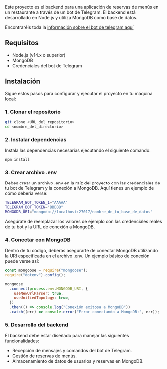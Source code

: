 Este proyecto es el backend para una aplicación de reservas de menús en un restaurante a través de un bot de Telegram. El backend está desarrollado en Node.js y utiliza MongoDB como base de datos.

Encontraréis toda la [información sobre el bot de telegram aquí](https://github.com/yagop/node-telegram-bot-api/tree/master)

## Requisitos

- Node.js (v14.x o superior)
- MongoDB
- Credenciales del bot de Telegram

## Instalación

Sigue estos pasos para configurar y ejecutar el proyecto en tu máquina local:

### 1. Clonar el repositorio

```bash
git clone <URL_del_repositorio>
cd <nombre_del_directorio>
```

### 2. Instalar dependencias

Instala las dependencias necesarias ejecutando el siguiente comando:

```bash
npm install
```

### 3. Crear archivo .env

Debes crear un archivo .env en la raíz del proyecto con las credenciales de tu bot de Telegram y la conexión a MongoDB. Aquí tienes un ejemplo de cómo debería verse:

```bash
TELEGRAM_BOT_TOKEN_1="AAAAA"
TELEGRAM_BOT_TOKEN="BBBBB"
MONGODB_URI="mongodb://localhost:27017/nombre_de_tu_base_de_datos"


```

Asegúrate de reemplazar los valores de ejemplo con las credenciales reales de tu bot y la URL de conexión a MongoDB.

### 4. Conectar con MongoDB

Dentro de tu código, deberás asegurarte de conectar MongoDB utilizando la URI especificada en el archivo .env. Un ejemplo básico de conexión puede verse así:

```javascript
const mongoose = require("mongoose");
require("dotenv").config();

mongoose
  .connect(process.env.MONGODB_URI, {
    useNewUrlParser: true,
    useUnifiedTopology: true,
  })
  .then(() => console.log("Conexión exitosa a MongoDB"))
  .catch((err) => console.error("Error conectando a MongoDB:", err));
```

### 5. Desarrollo del backend

El backend debe estar diseñado para manejar las siguientes funcionalidades:

- Recepción de mensajes y comandos del bot de Telegram.
- Gestión de reservas de menús.
- Almacenamiento de datos de usuarios y reservas en MongoDB.
